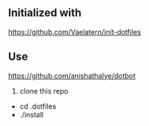 
## Initialized with

https://github.com/Vaelatern/init-dotfiles

## Use

https://github.com/anishathalye/dotbot

1. clone this repo
-  cd .dotfiles
-  ./install
